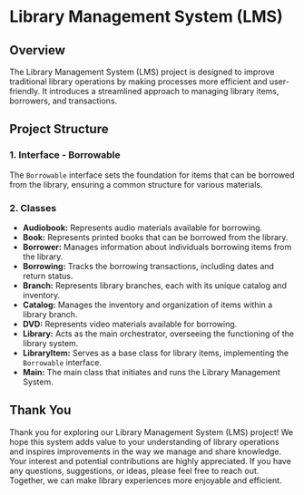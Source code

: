 # Library Management System (LMS)

## Overview

The Library Management System (LMS) project is designed to improve traditional library operations by making processes more efficient and user-friendly. It introduces a streamlined approach to managing library items, borrowers, and transactions.

## Project Structure

### 1. Interface - Borrowable
The `Borrowable` interface sets the foundation for items that can be borrowed from the library, ensuring a common structure for various materials.

### 2. Classes
- **Audiobook:** Represents audio materials available for borrowing.
- **Book:** Represents printed books that can be borrowed from the library.
- **Borrower:** Manages information about individuals borrowing items from the library.
- **Borrowing:** Tracks the borrowing transactions, including dates and return status.
- **Branch:** Represents library branches, each with its unique catalog and inventory.
- **Catalog:** Manages the inventory and organization of items within a library branch.
- **DVD:** Represents video materials available for borrowing.
- **Library:** Acts as the main orchestrator, overseeing the functioning of the library system.
- **LibraryItem:** Serves as a base class for library items, implementing the `Borrowable` interface.
- **Main:** The main class that initiates and runs the Library Management System.

## Thank You
Thank you for exploring our Library Management System (LMS) project! We hope this system adds value to your understanding of library operations and inspires improvements in the way we manage and share knowledge.
Your interest and potential contributions are highly appreciated. If you have any questions, suggestions, or ideas, please feel free to reach out. Together, we can make library experiences more enjoyable and efficient.
